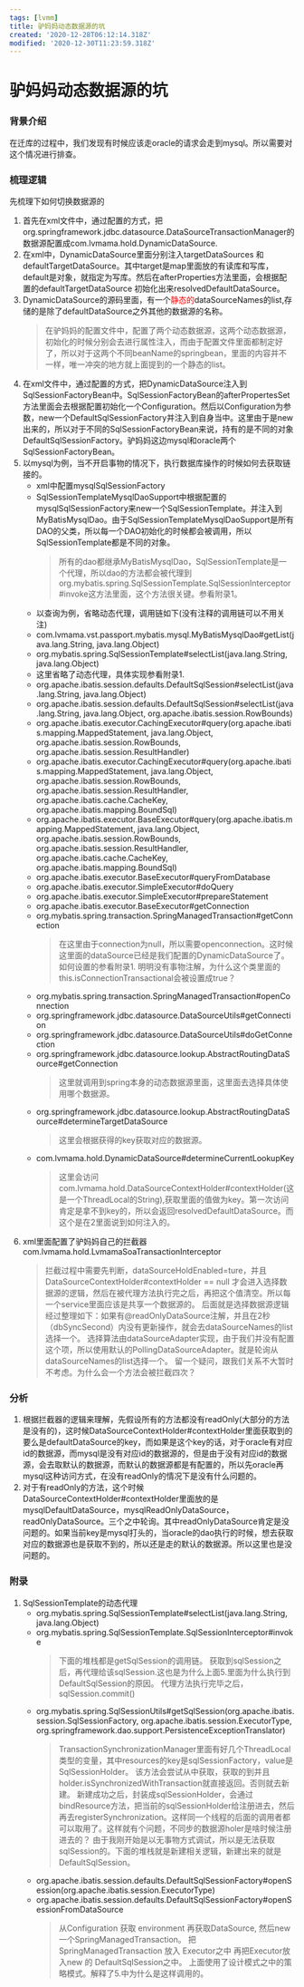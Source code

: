 ```yaml
---
tags: [lvmm]
title: 驴妈妈动态数据源的坑
created: '2020-12-28T06:12:14.318Z'
modified: '2020-12-30T11:23:59.318Z'
---
```


# 驴妈妈动态数据源的坑

### 背景介绍
在迁库的过程中，我们发现有时候应该走oracle的请求会走到mysql。所以需要对这个情况进行排查。


### 梳理逻辑
先梳理下如何切换数据源的
1. 首先在xml文件中，通过配置的方式，把org.springframework.jdbc.datasource.DataSourceTransactionManager的数据源配置成com.lvmama.hold.DynamicDataSource.
2. 在xml中，DynamicDataSource里面分别注入targetDataSources 和 defaultTargetDataSource。其中target是map里面放的有读库和写库，default是对象，就指定为写库。然后在afterProperties方法里面，会根据配置的defaultTargetDataSource 初始化出来resolvedDefaultDataSource。
3. DynamicDataSource的源码里面，有一个<font color="red">静态的</font>dataSourceNames的list,存储的是除了defaultDataSource之外其他的数据源的名称。
    > 在驴妈妈的配置文件中，配置了两个动态数据源，这两个动态数据源，初始化的时候分别会去进行属性注入，而由于配置文件里面都制定好了，所以对于这两个不同beanName的springbean，里面的内容并不一样，唯一冲突的地方就上面提到的一个静态的list。
4. 在xml文件中，通过配置的方式，把DynamicDataSource注入到SqlSessionFactoryBean中。SqlSessionFactoryBean的afterPropertesSet方法里面会去根据配置初始化一个Configuration。然后以Configuration为参数，new一个DefaultSqlSessionFactory并注入到自身当中。这里由于是new出来的，所以对于不同的SqlSessionFactoryBean来说，持有的是不同的对象DefaultSqlSessionFactory。驴妈妈这边mysql和oracle两个SqlSessionFactoryBean。
5. 以mysql为例，当不开启事物的情况下，执行数据库操作的时候如何去获取链接的。
    - xml中配置mysqlSqlSessionFactory
    - SqlSessionTemplateMysqlDaoSupport中根据配置的mysqlSqlSessionFactory来new一个SqlSessionTemplate。并注入到MyBatisMysqlDao。由于SqlSessionTemplateMysqlDaoSupport是所有DAO的父类，所以每一个DAO初始化的时候都会被调用，所以SqlSessionTemplate都是不同的对象。
        > 所有的dao都继承MyBatisMysqlDao，SqlSessionTemplate是一个代理，所以dao的方法都会被代理到org.mybatis.spring.SqlSessionTemplate.SqlSessionInterceptor#invoke这方法里面，这个方法很关键。参看附录1。
    - 以查询为例，省略动态代理，调用链如下(没有注释的调用链可以不用关注)
    - com.lvmama.vst.passport.mybatis.mysql.MyBatisMysqlDao#getList(java.lang.String, java.lang.Object)
    - org.mybatis.spring.SqlSessionTemplate#selectList(java.lang.String, java.lang.Object)
    - 这里省略了动态代理，具体实现参看附录1.
    - org.apache.ibatis.session.defaults.DefaultSqlSession#selectList(java.lang.String, java.lang.Object)
    - org.apache.ibatis.session.defaults.DefaultSqlSession#selectList(java.lang.String, java.lang.Object, org.apache.ibatis.session.RowBounds)
    - org.apache.ibatis.executor.CachingExecutor#query(org.apache.ibatis.mapping.MappedStatement, java.lang.Object, org.apache.ibatis.session.RowBounds, org.apache.ibatis.session.ResultHandler)
    - org.apache.ibatis.executor.CachingExecutor#query(org.apache.ibatis.mapping.MappedStatement, java.lang.Object, org.apache.ibatis.session.RowBounds, org.apache.ibatis.session.ResultHandler, org.apache.ibatis.cache.CacheKey, org.apache.ibatis.mapping.BoundSql)
    - org.apache.ibatis.executor.BaseExecutor#query(org.apache.ibatis.mapping.MappedStatement, java.lang.Object, org.apache.ibatis.session.RowBounds, org.apache.ibatis.session.ResultHandler, org.apache.ibatis.cache.CacheKey, org.apache.ibatis.mapping.BoundSql)
    - org.apache.ibatis.executor.BaseExecutor#queryFromDatabase
    - org.apache.ibatis.executor.SimpleExecutor#doQuery
    - org.apache.ibatis.executor.SimpleExecutor#prepareStatement
    - org.apache.ibatis.executor.BaseExecutor#getConnection
    - org.mybatis.spring.transaction.SpringManagedTransaction#getConnection
        > 在这里由于connection为null，所以需要openconnection。这时候这里面的dataSource已经是我们配置的DynamicDataSource了。如何设置的参看附录1.
        > 明明没有事物注解，为什么这个类里面的this.isConnectionTransactional会被设置成true？
    - org.mybatis.spring.transaction.SpringManagedTransaction#openConnection
    - org.springframework.jdbc.datasource.DataSourceUtils#getConnection
    - org.springframework.jdbc.datasource.DataSourceUtils#doGetConnection
    - org.springframework.jdbc.datasource.lookup.AbstractRoutingDataSource#getConnection
        > 这里就调用到spring本身的动态数据源里面，这里面去选择具体使用哪个数据源。
    - org.springframework.jdbc.datasource.lookup.AbstractRoutingDataSource#determineTargetDataSource
        > 这里会根据获得的key获取对应的数据源。
    - com.lvmama.hold.DynamicDataSource#determineCurrentLookupKey
        > 这里会访问com.lvmama.hold.DataSourceContextHolder#contextHolder(这是一个ThreadLocal的String),获取里面的值做为key。第一次访问肯定是拿不到key的，所以会返回resolvedDefaultDataSource。而这个是在2里面说到如何注入的。
6. xml里面配置了驴妈妈自己的拦截器com.lvmama.hold.LvmamaSoaTransactionInterceptor
    > 拦截过程中需要先判断，dataSourceHoldEnabled=ture，并且DataSourceContextHolder#contextHolder == null 才会进入选择数据源的逻辑，然后在被代理方法执行完之后，再把这个值清空。所以每一个service里面应该是共享一个数据源的。
    > 后面就是选择数据源逻辑经过整理如下：如果有@readOnlyDataSource注解，并且在2秒（dbSyncSecond）内没有更新操作，就会去dataSourceNames的list选择一个。
    > 选择算法由dataSourceAdapter实现，由于我们并没有配置这个项，所以使用默认的PollingDataSourceAdapter。就是轮询从dataSourceNames的list选择一个。
    > 留一个疑问，跟我们关系不大暂时不考虑。为什么会一个方法会被拦截四次？

### 分析
1. 根据拦截器的逻辑来理解，先假设所有的方法都没有readOnly(大部分的方法是没有的)，这时候DataSourceContextHolder#contextHolder里面获取到的要么是defaultDataSource的key，而如果是这个key的话，对于oracle有对应id的数据源，而mysql是没有对应id的数据源的，但是由于没有对应id的数据源，会去取默认的数据源，而默认的数据源都是有配置的，所以先oracle再mysql这种访问方式，在没有readOnly的情况下是没有什么问题的。
2. 对于有readOnly的方法，这个时候DataSourceContextHolder#contextHolder里面放的是mysqlDefaultDataSource，mysqlReadOnlyDataSource，readOnlyDataSource。三个之中轮询。其中readOnlyDataSource肯定是没问题的。如果当前key是mysql打头的，当oracle的dao执行的时候，想去获取对应的数据源也是获取不到的，所以还是走的默认的数据源。所以这里也是没问题的。

### 附录
1. SqlSessionTemplate的动态代理
    - org.mybatis.spring.SqlSessionTemplate#selectList(java.lang.String, java.lang.Object)
    - org.mybatis.spring.SqlSessionTemplate.SqlSessionInterceptor#invoke
        > 下面的堆栈都是getSqlSession的调用链。
        > 获取到sqlSession之后，再代理给该sqlSession.这也是为什么上面5.里面为什么执行到DefaultSqlSession的原因。
        > 代理方法执行完毕之后，sqlSession.commit()
    - org.mybatis.spring.SqlSessionUtils#getSqlSession(org.apache.ibatis.session.SqlSessionFactory, org.apache.ibatis.session.ExecutorType, org.springframework.dao.support.PersistenceExceptionTranslator)
        > TransactionSynchronizationManager里面有好几个ThreadLocal类型的变量，其中resources的key是sqlSessionFactory，value是SqlSessionHolder。
        > 该方法会尝试从中获取，获取的到并且holder.isSynchronizedWithTransaction就直接返回。否则就去新建。
        > 新建成功之后，封装成sqlSessionHolder，会通过bindResource方法，把当前的sqlSessionHolder给注册进去，然后再去registerSynchronization。这样同一个线程的后面的调用者都可以取用了。这样就有个问题，不同步的数据源holer是啥时候注册进去的？
        > 由于我刚开始是以无事物方式调试，所以是无法获取sqlSession的。下面的堆栈就是新建相关逻辑，新建出来的就是DefaultSqlSession。
    - org.apache.ibatis.session.defaults.DefaultSqlSessionFactory#openSession(org.apache.ibatis.session.ExecutorType)
    - org.apache.ibatis.session.defaults.DefaultSqlSessionFactory#openSessionFromDataSource
        > 从Configuration 获取 environment 再获取DataSource, 然后new一个SpringManagedTransaction。
        > 把SpringManagedTransaction 放入 Executor之中
        > 再把Executor放入new 的 DefaultSqlSession之中。
        > 上面使用了设计模式之中的策略模式。解释了5.中为什么是这样调用的。


 

             
